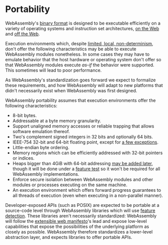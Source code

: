 # Portability

WebAssembly's [binary format](BinaryEncoding.md) is designed to be executable
efficiently on a variety of operating systems and instruction set architectures,
[on the Web](Web.md) and [off the Web](NonWeb.md).

Execution environments which, despite
[limited, local, non-determinism](Nondeterminism.md), don't offer
the following characteristics may be able to execute WebAssembly modules
nonetheless. In some cases they may have to emulate behavior that the host
hardware or operating system don't offer so that WebAssembly modules execute
*as-if* the behavior were supported. This sometimes will lead to poor
performance.

As WebAssembly's standardization goes forward we expect to formalize these
requirements, and how WebAssembly will adapt to new platforms that didn't
necessarily exist when WebAssembly was first designed.

WebAssembly portability assumes that execution environments offer the following
characteristics:

* 8-bit bytes.
* Addressable at a byte memory granularity.
* Support unaligned memory accesses or reliable trapping that allows software
  emulation thereof.
* Two's complement signed integers in 32 bits and optionally 64 bits.
* IEEE-754 32-bit and 64-bit floating point, except for
  [a few exceptions](AstSemantics.md#floating-point-operations).
* Little-endian byte ordering.
* Memory regions which can be efficiently addressed with 32-bit
  pointers or indices.
* Heaps bigger than 4GiB with 64-bit addressing
  [may be added later](FutureFeatures.md#Heaps-bigger-than-4GiB), though it will
  be done under a [feature test](FeatureTest.md) so it won't be required for all
  WebAssembly implementations.
* Enforce secure isolation between WebAssembly modules and other modules or
  processes executing on the same machine.
* An execution environment which offers forward progress guarantees to all
  threads of execution (even when executing in a non-parallel manner).

Developer-exposed APIs (such as POSIX) are expected to be portable at a
source-code level through WebAssembly libraries which will use
[feature detection](FeatureTest.md). These libraries aren't necessarily
standardized: WebAssembly will follow the
[extensible web manifesto](https://extensiblewebmanifesto.org)'s lead and expose
low-level capabilities that expose the possibilities of the underlying platform
as closely as possible. WebAssembly therefore standardizes a lower-level
abstraction layer, and expects libraries to offer portable APIs.
